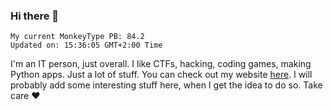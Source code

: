 ### Hi there 👋
<!-- PB START -->
```
My current MonkeyType PB: 84.2
Updated on: 15:36:05 GMT+2:00 Time
```
<!-- PB END -->
I'm an IT person, just overall. I like CTFs, hacking, coding games, making Python apps. Just a lot of stuff.
You can check out my website [here](https://skill3472.github.io/).
I will probably add some interesting stuff here, when I get the idea to do so. Take care ❤️
